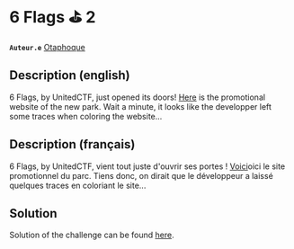 # 6 Flags ⛳️ 2

**`Auteur.e`** [Otaphoque](https://github.com/Otaphoque)

## Description (english)

6 Flags, by UnitedCTF, just opened its doors! [Here](../Website/templates/index.html) is the promotional website of the new park. Wait a minute, it looks like the developper left some traces when coloring the website...

## Description (français)

6 Flags, by UnitedCTF, vient tout juste d'ouvrir ses portes ! [Voici](../Website/templates/index.html)oici le site promotionnel du parc. Tiens donc, on dirait que le développeur a laissé quelques traces en coloriant le site...

## Solution

Solution of the challenge can be found [here](solution/).
